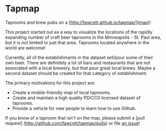 Tapmap
==========

Taprooms and brew pubs on a [http://fawcett.github.io/tapmap/](map)!

This project started out as a way to visualize the locations of the rapidly expanding number of craft beer taprooms in the Minneapolis - St. Paul area, but it is not limited to just that area.  Taprooms located anywhere in the world are welcome!

Currently, all of the establishments in the dataset sell/pour some of their own beer.  There are definitely a lot of bars and restaurants that are not associated with a local brewery, but that pour great local brews.  Maybe a second dataset should be created for that category of establishment.  

The primary motivations for this project are:
 -    Create a mobile-friendly map of local taprooms.
 -    Create and maintain a high quality PD/CC0 licensed dataset of taprooms.
 -    Provide a vehicle for new people to learn how to use Github.


 If you know of a taproom that isn't on the map, please submit a [pull request] (http://github.com/fawcett/tapmap/pulls) or file [an issue](http://github.com/fawcett/tapmap/issues)!


